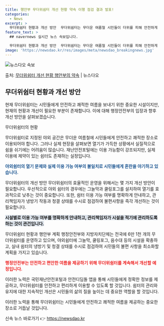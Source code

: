```yaml
---
title: 행안부 무더위쉼터 개선 현황 약속 이행 점검 결과 발표!
categories:
  - News
excerpt: >
  무더위쉼터 현황과 개선 방안  무더위쉼터는 무더운 여름철 시민들이 더위를 피해 안전하게 쉴 수 있는 중요한 …
feature_text: >
  ## navernews 실시간 뉴스 속보입니다.

  무더위쉼터 현황과 개선 방안  무더위쉼터는 무더운 여름철 시민들이 더위를 피해 안전하게 쉴 수 있는 중요한 …
image: 'https://newsdao.kr/res/images/meta/newsdao_breakingnews.jpg'
---
```


![뉴스다오 속보](https://newsdao.kr/res/images/meta/newsdao_breakingnews.jpg)

<p>출처: <a href="https://newsdao.kr/4370" rel="dofollow">무더위쉼터 개선 현황 행안부의 약속</a> | 뉴스다오</p>

<h2 data-ke-size="size26">무더위쉼터 현황과 개선 방안</h2>

현재 무더위쉼터는 시민들에게 안전하고 쾌적한 여름을 보내기 위한 중요한 시설이지만, 현재의 현황과 개선이 필요한 부분이 존재합니다. 이에 대해 행정안전부의 입장과 향후 개선 방안을 살펴보겠습니다.

<p data-ke-size="size16">무더위쉼터의 현황</p>
무더위쉼터로 지정된 야외 공간은 무더운 여름철에 시민들에게 안전하고 쾌적한 장소로 이용되어야 합니다. 그러나 실제 현장을 살펴보면 열기가 가득한 상황에서 실질적으로 쉼을 쉬기에는 어려움이 많습니다. 재난안전포털에는 이용 가능함이 강조되지만, 실제 이용에 제약이 있는 쉼터도 존재하는 실정입니다.

<b><span style="color: #1a5490;">야외쉼터의 열기 문제와 실제 이용 가능 여부의 불일치로 시민들에게 혼란을 야기하고 있습니다.</span></b>

무더위쉼터의 개선 방안
무더위쉼터의 효율적인 운영을 위해서는 몇 가지 개선 방안이 필요합니다. 우선적으로 야외 쉼터의 경우에는 그늘막과 쿨링포그를 설치하여 열기를 효과적으로 낮추는 것이 중요합니다. 또한, 쉼터 이용 가능 여부를 명확하게 안내하고, 관리책임자가 냉방기 작동과 청결 상태를 수시로 점검하여 불편사항을 즉각 개선하는 것이 필요합니다.

<b><span style="background-color: #21538527;">시설별로 이용 가능 여부를 명확하게 안내하고, 관리책임자가 시설을 적기에 관리하도록 하는 것이 관건입니다.</span></b>

무더위쉼터 현황과 행안부 계획
행정안전부와 지방자치단체는 전국에 6만 1천 개의 무더위쉼터를 운영하고 있으며, 야외쉼터에 그늘막, 쿨링포그, 음수대 등의 시설을 확충하고, 실내 쉼터의 냉방기 및 청결 상태를 수시로 점검하여 시민들의 불편 사항을 최소화할 계획을 가지고 있습니다.

<b><span style="color: #ee2323;">행정안전부는 안전하고 편안한 여름을 제공하기 위해 무더위쉼터를 계속해서 개선할 예정입니다.</span></b>

이러한 노력은 국민재난안전포털과 안전디딤돌 앱을 통해 시민들에게 정확한 정보를 제공하고, 무더위쉼터를 안전하고 편리하게 이용할 수 있도록 할 것입니다. 쉼터의 관리와 유지에 대한 지속적인 개선은 시민들의 삶의 질을 높이는 데 중요한 역할을 할 것입니다.

이러한 노력을 통해 무더위쉼터는 시민들에게 안전하고 쾌적한 여름을 제공하는 중요한 장소로 거듭날 것입니다. 

신속 뉴스 바로가기 👉 <a href="https://newsdao.kr" rel="dofollow">https://newsdao.kr</a>


